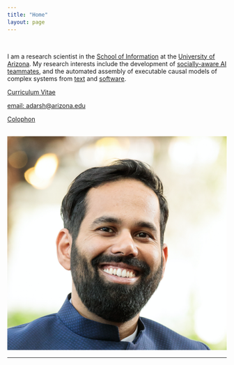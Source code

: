 ```yaml
---
title: "Home"
layout: page
---
```


<div class="row">
<div class="col-sm-8">
</br>

I am a research scientist in the [School of
Information](https://ischool.arizona.edu) at the [University of
Arizona](https://www.arizona.edu). My research interests include the
development of [socially-aware AI teammates](https://ml4ai.github.io/tomcat),
and the automated assembly of executable causal models of complex systems from
[text](https://ml4ai.github.io/) and
[software](https://ml4ai.github.io/automates).

[Curriculum Vitae](/assets/cv_adarsh.pdf)

[email: adarsh@arizona.edu](mailto:adarsh@arizona.edu)

[Colophon](https://typekit.com/colophons/teo1mav)

</br>
</div>
  <div class="col-sm-4">
  <img class="headshot" src="/assets/headshot.png"/>
</div>
</div>

<hr class="featurette-divider">

